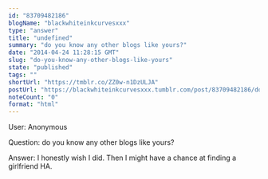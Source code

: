 ```yaml
---
id: "83709482186"
blogName: "blackwhiteinkcurvesxxx"
type: "answer"
title: "undefined"
summary: "do you know any other blogs like yours?"
date: "2014-04-24 11:28:15 GMT"
slug: "do-you-know-any-other-blogs-like-yours"
state: "published"
tags: ""
shortUrl: "https://tmblr.co/ZZ0w-n1DzULJA"
postUrl: "https://blackwhiteinkcurvesxxx.tumblr.com/post/83709482186/do-you-know-any-other-blogs-like-yours"
noteCount: "0"
format: "html"
---
```


User: Anonymous

Question: do you know any other blogs like yours?

Answer: I honestly wish I did. Then I might have a chance at finding a girlfriend HA.

